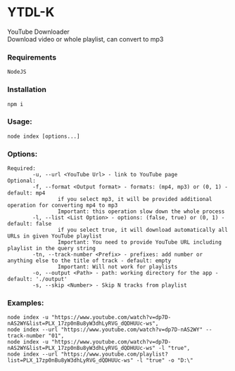 # YTDL-K
YouTube Downloader  
Download video or whole playlist, can convert to mp3

### Requirements
	NodeJS

### Installation
	npm i

### Usage:
	node index [options...]
  
### Options:  
	Required:
	        -u, --url <YouTube Url> - link to YouTube page
	Optional:
	        -f, --format <Output format> - formats: (mp4, mp3) or (0, 1) - default: mp4
	                if you select mp3, it will be provided additional operation for converting mp4 to mp3
	                Important: this operation slow down the whole process
	        -l, --list <List Option> - options: (false, true) or (0, 1) - default: false
	                if you select true, it will download automatically all URLs in given YouTube playlist
	                Important: You need to provide YouTube URL including playlist in the query string
	        -tn, --track-number <Prefix> - prefixes: add number or anything else to the title of track - default: empty
	                Important: Will not work for playlists
	        -o, --output <Path> - path: working directory for the app - default: './output'
			-s, --skip <Number> - Skip N tracks from playlist
### Examples:
	node index -u "https://www.youtube.com/watch?v=dp7D-nAS2WY&list=PLX_17zp0nBu8yW3dhLyRVG_dQDHUUc-ws",
	node index --url "https://www.youtube.com/watch?v=dp7D-nAS2WY" --track-number "01",
	node index -u "https://www.youtube.com/watch?v=dp7D-nAS2WY&list=PLX_17zp0nBu8yW3dhLyRVG_dQDHUUc-ws" -l "true",
	node index --url "https://www.youtube.com/playlist?list=PLX_17zp0nBu8yW3dhLyRVG_dQDHUUc-ws" -l "true" -o "D:\"
